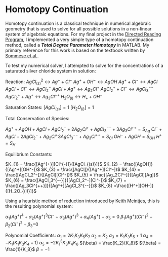 # Homotopy Continuation

Homotopy continuation is a classical technique in numerical algebraic geometry that is used to solve for all possible solutions in a non-linear system of algebraic equations. For my final project in the [Directed Reading Program](https://sites.gatech.edu/gtatgt/sample-page/directed-reading-program/), I implemented a very simple type of a homotopy continuation method, called a ***Total Degree Parameter Homotopy*** in MATLAB. My primary reference for this work is based on the textbook written by [Sommese et al.](https://www.worldscientific.com/worldscibooks/10.1142/5763).


To test my numerical solver, I attempted to solve for the concentrations of a saturated silver chloride system in solution:

Reaction:
$AgCl_{(s)}^{2} \leftrightarrow Ag^{+} + Cl^{-}$
$Ag^{+} + OH^- \leftrightarrow AgOH$
$Ag^{+} + Cl^{-} \leftrightarrow AgCl$
$AgCl + Cl^{-} \leftrightarrow AgCl_{2}^{-}$
$AgCl + Ag^{+} \leftrightarrow Ag_{2}Cl^{+}$
$AgCl_{2}^{+} + Cl^{-} \leftrightarrow AgCl_3^{--}$
$AgCl_{2}^{+} + Ag^{+} \leftrightarrow Ag_{3}Cl^{++}$
$H_{2}O_{(l)} \leftrightarrow H_{+} + OH^{-}$

Saturation States:
$[AgCl_{(s)}] = 1$
$[H_{2}O_{(l)}] = 1$

Total Conservation of Species:

$Ag^{+} + AgOH + AgCl +  AgCl_{2}^{-} + 2Ag_{2}Cl^{+} + AgCl_3^{--} + 3Ag_{3}Cl^{++} = S_{Ag}$
$Cl^- + AgCl + 2AgCl_2^{-} + Ag_2Cl^+ 3AgCl_3^{--} + Ag_3Cl^{++} = S_{Cl}$
$OH^- + AgOH = S_{OH}$
$H^{+} = S_{H}$

Equilibrium Constants:

$K_{1} = \frac{[Ag^{+}][Cl^{-}]}{[AgCl_{(s)}]}$
$K_{2} = \frac{[AgOH]}{[Ag^+][OH^-]}$
$K_{3} = \frac{[AgCl]}{[Ag^+][Cl^-]}$
$K_{4} = \frac{[AgCl_2^-]}{[AgCl][Cl^-]}$
$K_{5} = \frac{[Ag_2Cl^-]}{[AgCl][Ag]}$
$K_{6} = \frac{[AgCl_3^{--}]}{[AgCl_2^-][Cl^-]}$
$K_{7} = \frac{[Ag_3Cl^{++}]}{[Ag^+][AgCl_3^{--}]}$
$K_{8} =\frac{[H^+][OH-]}{[H_2O_{(l)}]}$


Using a heuristic method of reduction introduced by [Keith Meintjes](https://www.sciencedirect.com/science/article/abs/pii/0096300387900762), this is the resulting polynomial system:

${\alpha}_1(Ag^+)^4+{\alpha}_2(Ag^+)^3Cl^- +{\alpha}_3(Ag^+)^3 +{\alpha}_4(Ag^+)+{\alpha}_5=0$
${\beta}_1(Ag^+)(Cl^-)^2+{\beta}_2(Cl^-)^2+{\beta}_3$=0

Polynomial Coefficients:
${\alpha}_1= 2K_1K_3K_5K_7$
${\alpha}_2=K_2$
${\alpha}_3=K_1K_3K_5+1$
${\alpha}_4=-K_1(K_1K_3K_4+1)$
${\alpha}_5=-2K_1^3K_3K_4K_6$
${\beta} = \frac{K_2}{K_8}$
${\beta} = \frac{1}{K_8}$
${\beta}=-1$
